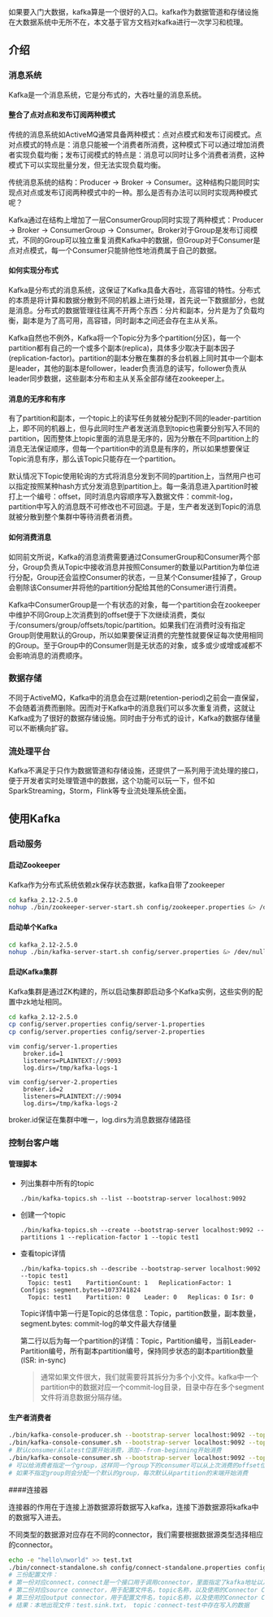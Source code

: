 如果要入门大数据，kafka算是一个很好的入口。kafka作为数据管道和存储设施在大数据系统中无所不在，本文基于官方文档对kafka进行一次学习和梳理。

## 介绍

### 消息系统

Kafka是一个消息系统，它是分布式的，大吞吐量的消息系统。

#### 整合了点对点和发布订阅两种模式

传统的消息系统如ActiveMQ通常具备两种模式：点对点模式和发布订阅模式。点对点模式的特点是：消息只能被一个消费者所消费，这种模式下可以通过增加消费者实现负载均衡；发布订阅模式的特点是：消息可以同时让多个消费者消费，这种模式下可以实现批量分发，但无法实现负载均衡。

传统消息系统的结构：Producer -> Broker -> Consumer。这种结构只能同时实现点对点或发布订阅两种模式中的一种。那么是否有办法可以同时实现两种模式呢？

Kafka通过在结构上增加了一层ConsumerGroup同时实现了两种模式：Producer -> Broker -> ConsumerGroup -> Consumer。Broker对于Group是发布订阅模式，不同的Group可以独立重复消费Kafka中的数据，但Group对于Consumer是点对点模式，每一个Consumer只能排他性地消费属于自己的数据。

#### 如何实现分布式

Kafka是分布式的消息系统，这保证了Kafka具备大吞吐，高容错的特性。分布式的本质是将计算和数据分散到不同的机器上进行处理，首先说一下数据部分，也就是消息。分布式的数据管理往往离不开两个东西：分片和副本，分片是为了负载均衡，副本是为了高可用，高容错，同时副本之间还会存在主从关系。

Kafka自然也不例外，Kafka将一个Topic分为多个partition(分区)，每一个partition都有自己的一个或多个副本(replica)，具体多少取决于副本因子(replication-factor)。partition的副本分散在集群的多台机器上同时其中一个副本是leader，其他的副本是follower，leader负责消息的读写，follower负责从leader同步数据，这些副本分布和主从关系全部存储在zookeeper上。

#### 消息的无序和有序

有了partition和副本，一个topic上的读写任务就被分配到不同的leader-partition上，即不同的机器上，但与此同时生产者发送消息到topic也需要分别写入不同的partition，因而整体上topic里面的消息是无序的，因为分散在不同partition上的消息无法保证顺序，但每一个partition中的消息是有序的，所以如果想要保证Topic消息有序，那么该Topic只能存在一个partition。



默认情况下Topic使用轮询的方式将消息分发到不同的partition上，当然用户也可以指定按照某种hash方式分发消息到partition上。每一条消息进入partition时被打上一个编号：offset，同时消息内容顺序写入数据文件：commit-log，partition中写入的消息既不可修改也不可回退。于是，生产者发送到Topic的消息就被分散到整个集群中等待消费者消费。



#### 如何消费消息

如同前文所说，Kafka的消息消费需要通过ConsumerGroup和Consumer两个部分，Group负责从Topic中接收消息并按照Consumer的数量以Partition为单位进行分配，Group还会监控Consumer的状态，一旦某个Consumer挂掉了，Group会剔除该Consumer并将他的partition分配给其他的Consumer进行消费。



Kafka中ConsumerGroup是一个有状态的对象，每一个partition会在zookeeper中维护不同Group上次消费到的offset便于下次继续消费，类似于/consumers/group/offsets/topic/partition。如果我们在消费时没有指定Group则使用默认的Group，所以如果要保证消费的完整性就要保证每次使用相同的Group。至于Group中的Consumer则是无状态的对象，或多或少或增或减都不会影响消息的消费顺序。

### 数据存储

不同于ActiveMQ，Kafka中的消息会在过期(retention-period)之前会一直保留，不会随着消费而删除。因而对于Kafka中的消息我们可以多次重复消费，这就让Kafka成为了很好的数据存储设施。同时由于分布式的设计，Kafka的数据存储量可以不断横向扩容。

### 流处理平台

Kafka不满足于只作为数据管道和存储设施，还提供了一系列用于流处理的接口，便于开发者实时处理管道中的数据，这个功能可以玩一下，但不如SparkStreaming，Storm，Flink等专业流处理系统全面。



## 使用Kafka

### 启动服务



#### 启动Zookeeper

Kafka作为分布式系统依赖zk保存状态数据，kafka自带了zookeeper

```bash
cd kafka_2.12-2.5.0
nohup ./bin/zookeeper-server-start.sh config/zookeeper.properties &> /dev/null &
```

#### 启动单个Kafka

```bash
cd kafka_2.12-2.5.0
nohup ./bin/kafka-server-start.sh config/server.properties &> /dev/null &
```

#### 启动Kafka集群

Kafka集群是通过ZK构建的，所以启动集群即启动多个Kafka实例，这些实例的配置中zk地址相同。

```bash
cd kafka_2.12-2.5.0
cp config/server.properties config/server-1.properties
cp config/server.properties config/server-2.properties
```

```properties
vim config/server-1.properties
	broker.id=1
	listeners=PLAINTEXT://:9093
	log.dirs=/tmp/kafka-logs-1
	
vim config/server-2.properties
	broker.id=2
	listeners=PLAINTEXT://:9094
	log.dirs=/tmp/kafka-logs-2
```

broker.id保证在集群中唯一，log.dirs为消息数据存储路径

### 控制台客户端

####   管理脚本

- 列出集群中所有的topic

  ```
  ./bin/kafka-topics.sh --list --bootstrap-server localhost:9092
  ```

- 创建一个topic

  ```
  ./bin/kafka-topics.sh --create --bootstrap-server localhost:9092 --partitions 1 --replication-factor 1 --topic test1
  ```

- 查看topic详情

  ```
  ./bin/kafka-topics.sh --describe --bootstrap-server localhost:9092 --topic test1
  	Topic: test1	PartitionCount: 1	ReplicationFactor: 1	Configs: segment.bytes=1073741824
  	Topic: test1	Partition: 0	Leader: 0	Replicas: 0	Isr: 0
  ```

  Topic详情中第一行是Topic的总体信息：Topic，partition数量，副本数量，segment.bytes: commit-log的单文件最大存储量

  第二行以后为每一个partition的详情：Topic，Partition编号，当前Leader-Partition编号，所有副本partition编号，保持同步状态的副本partition数量(ISR: in-sync)

  > 通常如果文件很大，我们就需要将其拆分为多个小文件。kafka中一个partition中的数据对应一个commit-log目录，目录中存在多个segment文件将消息数据分隔存储。

#### 生产者消费者

```sh
./bin/kafka-console-producer.sh --bootstrap-server localhost:9092 --topic test1
./bin/kafka-console-consumer.sh --bootstrap-server localhost:9092 --topic test1 --from-beginning
# 默认consumer从latest位置开始消费，添加--from-beginning开始消费
./bin/kafka-console-consumer.sh --bootstrap-server localhost:9092 --topic test1 --group 1
# 可以给消费者指定一个group，这样同一个group下的consumer可以从上次消费的offset位置继续消费
# 如果不指定group则会分配一个默认的group，每次默认从partition的末端开始消费
```

####连接器

连接器的作用在于连接上游数据源将数据写入kafka，连接下游数据源将kafka中的数据写入进去。

不同类型的数据源对应存在不同的connector，我们需要根据数据源类型选择相应的connector。

```bash
echo -e "hello\nworld" >> test.txt 
./bin/connect-standalone.sh config/connect-standalone.properties config/connect-file-source.properties config/connect-file-sink.properties
# 三份配置文件：
# 第一份对应connect，connect是一个接口用于调用connector，里面指定了kafka地址以及如何序列化
# 第二份对应source connector，用于配置文件名，topic名称，以及使用的Connector Class类型
# 第三份对应output connector，用于配置文件名，topic名称，以及使用的Connector Class类型
# 结果：本地出现文件：test.sink.txt， topic：connect-test中存在写入的数据
```


